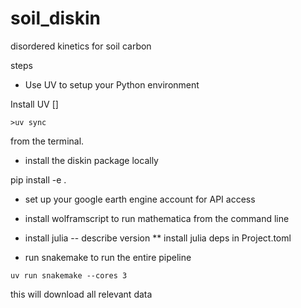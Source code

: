 # soil_diskin
disordered kinetics for soil carbon

steps
* Use UV to setup your Python environment

Install UV [] 

`>uv sync`

from the terminal. 

* install the diskin package locally

pip install -e .

* set up your google earth engine account for API access 

* install wolframscript to run mathematica from the command line

* install julia -- describe version
** install julia deps in Project.toml

* run snakemake to run the entire pipeline

`uv run snakemake --cores 3`

this will download all relevant data 
